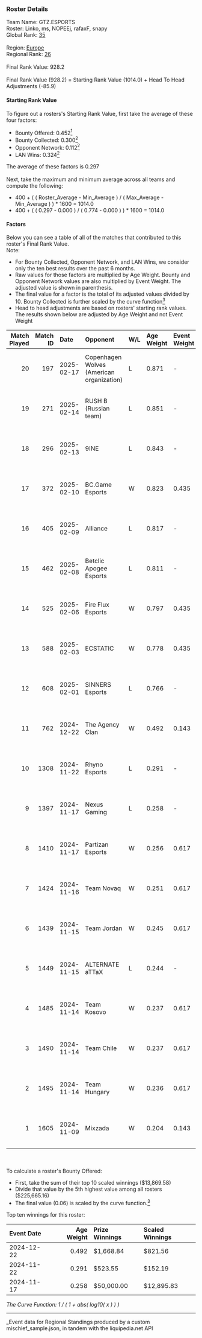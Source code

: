 ### Roster Details<br />
Team Name: GTZ.ESPORTS<br />
Roster: Linko, ms, NOPEEj, rafaxF, snapy<br />
Global Rank: [35](../../standings_global_2025_04_07.md)<br />
<br />
Region: [Europe]( ../../standings_europe_2025_04_07.md)<br />
Regional Rank: [26]( ../../standings_europe_2025_04_07.md)<br />
<br />
Final Rank Value:  928.2<br />
<br />
Final Rank Value (928.2) = Starting Rank Value (1014.0) + Head To Head Adjustments (-85.9)<br />

#### Starting Rank Value<br />
To figure out a rosters's Starting Rank Value, first take the average of these four factors:<br />
- Bounty Offered: 0.452[<sup>1</sup>](#table2)
- Bounty Collected: 0.300[<sup>2</sup>](#table1)
- Opponent Network: 0.112[<sup>2</sup>](#table1)
- LAN Wins: 0.324[<sup>2</sup>](#table1)

The average of these factors is 0.297<br />
<br />
Next, take the maximum and minimum average across all teams and compute the following:<br />
- 400 + ( ( Roster_Average - Min_Average ) / ( Max_Average - Min_Average ) ) * 1600 = 1014.0
- 400 + ( ( 0.297 - 0.000 ) / ( 0.774 - 0.000 ) ) * 1600 = 1014.0


#### Factors<br />
Below you can see a table of all of the matches that contributed to this roster's Final Rank Value.<br />
Note:<br />

- For Bounty Collected, Opponent Network, and LAN Wins, we consider only the ten best results over the past 6 months.
- Raw values for those factors are multiplied by Age Weight. Bounty and Opponent Network values are also multiplied by Event Weight. The adjusted value is shown in parenthesis.
- The final value for a factor is the total of its adjusted values divided by 10. Bounty Collected is further scaled by the curve function[<sup>3</sup>](#curveFunction)
- Head to head adjustments are based on rosters' starting rank values. The results shown below are adjusted by Age Weight and not Event Weight
<span id="table1"></span><br />


| Match Played | Match ID | Date       | Opponent                                  | W/L | Age Weight | Event Weight | Bounty Collected | Opponent Network | LAN Wins  | H2H Adj. | Roster                                |
| -: | -: | :- | :- | :- | :- | :- | :- | :- | :- | -: | :- |
|           20 |      197 | 2025-02-17 | Copenhagen Wolves (American organization) | L   | 0.871      | -            | -                | -                | -         |   -18.48 | Linko, ms, NOPEEj, rafaxF, snapy      |
|           19 |      271 | 2025-02-14 | RUSH B (Russian team)                     | L   | 0.851      | -            | -                | -                | -         |   -17.26 | Linko, ms, NOPEEj, rafaxF, snapy      |
|           18 |      296 | 2025-02-13 | 9INE                                      | L   | 0.843      | -            | -                | -                | -         |   -16.09 | Linko, ms, NOPEEj, rafaxF, snapy      |
|           17 |      372 | 2025-02-10 | BC.Game Esports                           | W   | 0.823      | 0.435        | 0.055 (0.020)    | 1.000 (0.358)    | 0 (0.000) |    14.22 | Linko, ms, NOPEEj, rafaxF, snapy      |
|           16 |      405 | 2025-02-09 | Alliance                                  | L   | 0.817      | -            | -                | -                | -         |   -18.48 | Linko, ms, NOPEEj, rafaxF, snapy      |
|           15 |      462 | 2025-02-08 | Betclic Apogee Esports                    | L   | 0.811      | -            | -                | -                | -         |   -17.73 | Linko, ms, NOPEEj, rafaxF, snapy      |
|           14 |      525 | 2025-02-06 | Fire Flux Esports                         | W   | 0.797      | 0.435        | 0.007 (0.002)    | 0.959 (0.332)    | 0 (0.000) |     6.92 | Linko, ms, NOPEEj, rafaxF, snapy      |
|           13 |      588 | 2025-02-03 | ECSTATIC                                  | W   | 0.778      | 0.435        | 0.025 (0.008)    | 0.919 (0.311)    | -         |     6.32 | Linko, ms, NOPEEj, rafaxF, snapy      |
|           12 |      608 | 2025-02-01 | SINNERS Esports                           | L   | 0.766      | -            | -                | -                | -         |   -17.79 | Linko, ms, NOPEEj, rafaxF, snapy      |
|           11 |      762 | 2024-12-22 | The Agency Clan                           | W   | 0.492      | 0.143        | 0.003 (0.000)    | 0.000 (0.000)    | 1 (0.492) |     1.09 | Linko, N0VAISj, NOPEEj, rafaxF, snapy |
|           10 |     1308 | 2024-11-22 | Rhyno Esports                             | L   | 0.291      | -            | -                | -                | -         |    -7.21 | krazy, NOPEEj, rafaxF, snapy, TMKj    |
|            9 |     1397 | 2024-11-17 | Nexus Gaming                              | L   | 0.258      | -            | -                | -                | -         |    -4.01 | krazy, NOPEEj, rafaxF, snapy, TMKj    |
|            8 |     1410 | 2024-11-17 | Partizan Esports                          | W   | 0.256      | 0.617        | 0.075 (0.012)    | 0.480 (0.076)    | 1 (0.256) |     3.72 | krazy, NOPEEj, rafaxF, snapy, TMKj    |
|            7 |     1424 | 2024-11-16 | Team Novaq                                | W   | 0.251      | 0.617        | 0.024 (0.004)    | 0.114 (0.018)    | 1 (0.251) |     2.42 | krazy, NOPEEj, rafaxF, snapy, TMKj    |
|            6 |     1439 | 2024-11-15 | Team Jordan                               | W   | 0.245      | 0.617        | 0.000 (0.000)    | 0.019 (0.003)    | 1 (0.245) |     0.27 | krazy, NOPEEj, rafaxF, snapy, TMKj    |
|            5 |     1449 | 2024-11-15 | ALTERNATE aTTaX                           | L   | 0.244      | -            | -                | -                | -         |    -5.72 | krazy, NOPEEj, rafaxF, snapy, TMKj    |
|            4 |     1485 | 2024-11-14 | Team Kosovo                               | W   | 0.237      | 0.617        | 0.000 (0.000)    | 0.000 (0.000)    | 1 (0.237) |     0.23 | krazy, NOPEEj, rafaxF, snapy, TMKj    |
|            3 |     1490 | 2024-11-14 | Team Chile                                | W   | 0.237      | 0.617        | -                | 0.040 (0.006)    | 1 (0.237) |     0.28 | krazy, NOPEEj, rafaxF, snapy, TMKj    |
|            2 |     1495 | 2024-11-14 | Team Hungary                              | W   | 0.236      | 0.617        | 0.001 (0.000)    | 0.091 (0.013)    | 1 (0.236) |     1.08 | krazy, NOPEEj, rafaxF, snapy, TMKj    |
|            1 |     1605 | 2024-11-09 | Mixzada                                   | W   | 0.204      | 0.143        | 0.000 (0.000)    | -                | 1 (0.204) |     0.37 | krazy, NOPEEj, rafaxF, snapy, TMKj    |

<br />
<span id="table2"></span><br />
To calculate a roster's Bounty Offered:<br />

- First, take the sum of their top 10 scaled winnings ($13,869.58)
- Divide that value by the 5th highest value among all rosters ($225,665.16)
- The final value (0.06) is scaled by the curve function.[<sup>3</sup>](#curveFunction)

Top ten winnings for this roster:<br />

| Event Date | Age Weight | Prize Winnings | Scaled Winnings |
| :- | -: | :- | :- |
| 2024-12-22 |      0.492 | $1,668.84      | $821.56         |
| 2024-11-22 |      0.291 | $523.55        | $152.19         |
| 2024-11-17 |      0.258 | $50,000.00     | $12,895.83      |


<span id="curveFunction"></span>_The Curve Function: 1 / ( 1 + abs( log10( x ) ) )_<br />

---
_Event data for Regional Standings produced by a custom mischief_sample.json, in tandem with the liquipedia.net API<br />
